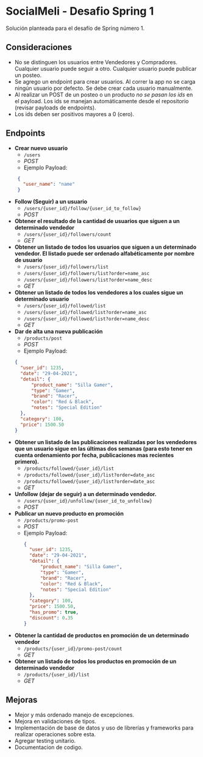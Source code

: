 # SocialMeli - Desafio Spring 1

Solución planteada para el desafío de Spring número 1. 

## Consideraciones

- No se distinguen los usuarios entre Vendedores y Compradores. Cualquier usuario puede seguir a otro. Cualquier usuario puede publicar un posteo. 
- Se agrego un endpoint para crear usuarios. Al correr la app no se carga ningún usuario por defecto. Se debe crear cada usuario manualmente. 
- Al realizar un POST de un posteo o un producto *no se pasan los ids* en el payload. Los ids se manejan automáticamente desde el repositorio (revisar payloads de endpoints). 
- Los ids deben ser positivos mayores a 0 (cero).

## Endpoints

 - **Crear nuevo usuario**
	 - `/users`
	 - *POST*
	 - Ejemplo Payload:
   ```json
    {
      "user_name": "name"
    }
    ```
- **Follow (Seguir) a un usuario**
	- `/users/{user_id}/follow/{user_id_to_follow}`
	- *POST*
- **Obtener el resultado de la cantidad de usuarios que siguen a un determinado vendedor**
	- `/users/{user_id}/followers/count`
	- *GET*
- **Obtener un listado de todos los usuarios que siguen a un determinado vendedor. El listado puede ser ordenado alfabéticamente por nombre de usuario**
	- `/users/{user_id}/followers/list`
	- `/users/{user_id}/followers/list?order=name_asc`
	- `/users/{user_id}/followers/list?order=name_desc`
	- *GET*
- **Obtener un listado de todos los vendedores a los cuales sigue un determinado usuario**
	- `/users/{user_id}/followed/list`
	- `/users/{user_id}/followed/list?order=name_asc`
	- `/users/{user_id}/followed/list?order=name_desc`
	- *GET*
- **Dar de alta una nueva publicación**
	- `/products/post`
	- *POST*
	- Ejemplo Payload:
  ```json
  {
	"user_id": 1235,
	"date": "29-04-2021",
	"detail": {
		"product_name": "Silla Gamer",
		"type": "Gamer",
		"brand": "Racer",
		"color": "Red & Black",
		"notes": "Special Edition"
	},
	"category": 100,
	"price": 1500.50
  }
  ```
- **Obtener un listado de las publicaciones realizadas por los vendedores que un usuario sigue en las últimas dos semanas (para esto tener en cuenta ordenamiento por fecha, publicaciones mas recientes primero).**
	- `/products/followed/{user_id}/list`
	- `/products/followed/{user_id}/list?order=date_asc`
	- `/products/followed/{user_id}/list?order=date_asc`
	- *GET*
- **Unfollow (dejar de seguir) a un determinado vendedor.**
	- `/users/{user_id}/unfollow/{user_id_to_unfollow}`
	- *POST*
- **Publicar un nuevo producto en promoción**
	- `/products/promo-post`
	- *POST*
	- Ejemplo Payload:
	  ```json
	  {
		"user_id": 1235,
		"date": "29-04-2021",
		"detail": {
			"product_name": "Silla Gamer",
			"type": "Gamer",
			"brand": "Racer",
			"color": "Red & Black",
			"notes": "Special Edition"
		},
		"category": 100,
		"price": 1500.50,
		"has_promo": true,
		"discount": 0.35
	  }
	  ```
- **Obtener la cantidad de productos en promoción de un determinado vendedor**
	- `/products/{user_id}/promo-post/count`
	- *GET*
- **Obtener un listado de todos los productos en promoción de un determinado vendedor**
	- `/products/{user_id}/list`
	- *GET*

## Mejoras

 - Mejor y más ordenado manejo de excepciones. 
 - Mejora en validaciones de tipos. 
 - Implementación de base de datos y uso de librerías y frameworks para realizar operaciones sobre esta. 
 - Agregar testing unitario.
 - Documentacion de codigo.
